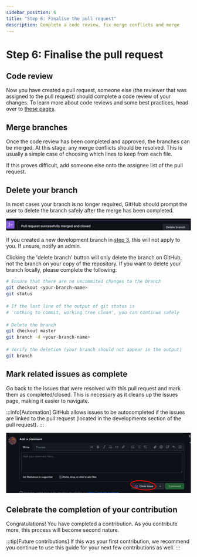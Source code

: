 ```yaml
---
sidebar_position: 6
title: "Step 6: Finalise the pull request"
description: Complete a code review, fix merge conflicts and merge
---
```


# Step 6: Finalise the pull request

## Code review

Now you have created a pull request, someone else (the reviewer that was assigned to the pull request) should complete a code review of your changes. To learn more about code reviews and some best practices, head over to [these pages](/category/introduction-to-code-reviews).

## Merge branches

Once the code review has been completed and approved, the branches can be merged. At this stage, any merge conflicts should be resolved. This is usually a simple case of choosing which lines to keep from each file.

If this proves difficult, add someone else onto the assignee list of the pull request.

## Delete your branch

In most cases your branch is no longer required, GitHub should prompt the user to delete the branch safely after the merge has been completed.

![Screenshot of delete branch button](/development-pipeline/delete-branch-button.png)

If you created a new development branch in [step 3](./Creating-new-branch.md), this will not apply to you. If unsure, notify an admin.

Clicking the 'delete branch' button will only delete the branch on GitHub, not the branch on your copy of the repository. If you want to delete your branch locally, please complete the following:

```bash
# Ensure that there are no uncommited changes to the branch
git checkout <your-branch-name>
git status

# If the last line of the output of git status is 
# 'nothing to commit, working tree clean', you can continue safely

# Delete the branch
git checkout master
git branch -d <your-branch-name>

# Verify the deletion (your branch should not appear in the output)
git branch
```

## Mark related issues as complete

Go back to the issues that were resolved with this pull request and mark them as completed/closed. This is necessary as it cleans up the issues page, making it easier to navigate.

:::info[Automation]
GitHub allows issues to be autocompleted if the issues are linked to the pull request (located in the developments section of the pull request).
:::

![Screenshot of closing an issue](/development-pipeline/close-issue.png)

## Celebrate the completion of your contribution

Congratulations! You have completed a contribution. As you contribute more, this process will become second nature.

:::tip[Future contributions]
If this was your first contribution, we recommend you continue to use this guide for your next few contributions as well.
:::